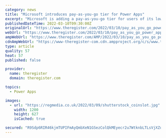 ```yaml
---
category: news
title: "Microsoft introduces pay-as-you-go tier for Power Apps"
excerpt: "Microsoft is adding a pay-as-you-go tier for users of its low-code Power Apps platform, linking usage to an Azure subscription. However, this comes at a cost compared to pre-paid plans. The change means that rather than having to plan in advance and procure resources ahead of time,"
publishedDateTime: 2022-03-10T09:30:00Z
originalUrl: "https://www.theregister.com/2022/03/10/pay_as_you_go_power_apps/"
webUrl: "https://www.theregister.com/2022/03/10/pay_as_you_go_power_apps/"
ampWebUrl: "https://www.theregister.com/AMP/2022/03/10/pay_as_you_go_power_apps/"
cdnAmpWebUrl: "https://www-theregister-com.cdn.ampproject.org/c/s/www.theregister.com/AMP/2022/03/10/pay_as_you_go_power_apps/"
type: article
quality: 57
heat: 57
published: false

provider:
  name: theregister
  domain: theregister.com

topics:
  - Power Apps

images:
  - url: "https://regmedia.co.uk/2022/03/09/shutterstock_coinslot.jpg"
    width: 1200
    height: 627
    isCached: true

secured: "R9Sdp6RIR46kjmTUPIFmAyQmbXeN1GSezColQkMEyecr2u7WtknbLTLsVjXZq75lQepD5ecEd3N8TDyD2Frdu9r7lfIJXcTRPrOm55yJkqJS0DSacbwOfRSZa1M5YOfwwn1QOKFJQoSW/e5WEGZIfTVgZr1vBE+P7oHPe5RLbsDCZM8qK9QFwCNpt/aSqcpI2WoG8MQ/n3Rdb66/9cWJPvqFU5M+kRmlYyxD2VXm4hbvCLG0CM6tGorHyrqpKSioPQ2jssMPZNarKr9E1ZIAuGt+s00TU3hABuDyPKa7uD8tkO8GeTDip+FePPjlRHDitwTkberTekcbUQpLbcZbtYyDztmvFsw3ggZqRSFskRA=;hl6x1/G0qRLfIaQ9G/Keig=="
---
```


